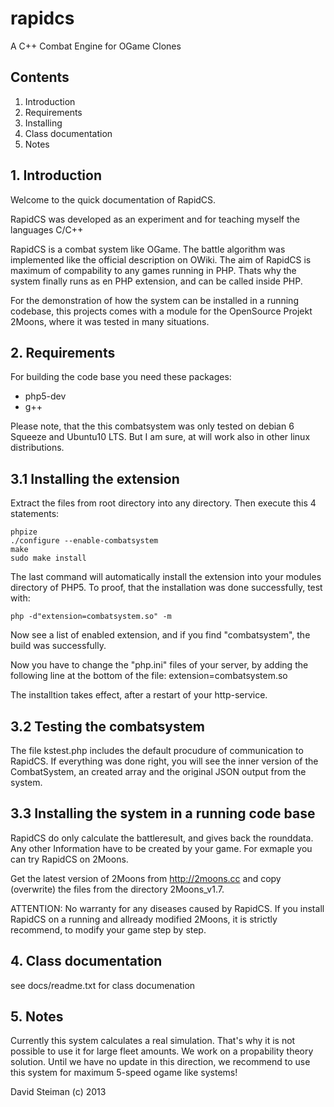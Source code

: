 rapidcs
=======

A C++ Combat Engine for OGame Clones

## Contents

1. Introduction
2. Requirements
3. Installing
4. Class documentation
5. Notes




## 1. Introduction


Welcome to the quick documentation of RapidCS.

RapidCS was developed as an experiment and for teaching myself the languages C/C++


RapidCS is a combat system like OGame. The battle algorithm was implemented like the official description on OWiki.
The aim of RapidCS is maximum of compability to any games running in PHP. Thats why the system finally runs as en PHP extension,
and can be called inside PHP.

For the demonstration of how the system can be installed in a running codebase, this projects comes with a module
for the OpenSource Projekt 2Moons, where it was tested in many situations.


## 2. Requirements

For building the code base you need these packages:

* php5-dev
* g++

Please note, that the this combatsystem was only tested on debian 6 Squeeze and Ubuntu10 LTS.
But I am sure, at will work also in other linux distributions.


## 3.1 Installing the extension

Extract the files from root directory into any directory. 
Then execute this 4 statements:
```
phpize
./configure --enable-combatsystem
make
sudo make install
```

The last command will automatically install the extension into your modules directory of PHP5. To proof, that the installation 
was done successfully, test with:
```
php -d"extension=combatsystem.so" -m
```

Now see a list of enabled extension, and if you find "combatsystem", the build was successfully.

Now you have to change the "php.ini" files of your server, by adding the following line at the bottom of the file:
extension=combatsystem.so

The installtion takes effect, after a restart of your http-service.

##  3.2 Testing the combatsystem


The file kstest.php includes the default procudure of communication to RapidCS. 
If everything was done right, you will see the inner version of the CombatSystem, an created array and the original
JSON output from the system.


## 3.3 Installing the system in a running code base


RapidCS do only calculate the battleresult, and gives back the rounddata. Any other Information have to be created by
your game. For exmaple you can try RapidCS on 2Moons.

Get the latest version of 2Moons from http://2moons.cc and copy (overwrite) the files from the directory
2Moons_v1.7.

ATTENTION: No warranty for any diseases caused by RapidCS. If you install RapidCS on a running and allready modified 2Moons,
it is strictly recommend, to modify your game step by step.


## 4. Class documentation

see docs/readme.txt for class documenation

## 5. Notes


Currently this system calculates a real simulation. That's why it is not possible to use it for large fleet amounts.
We work on a propability theory solution. Until we have no update in this direction, we recommend to use this system
for maximum 5-speed ogame like systems!








David Steiman (c) 2013
